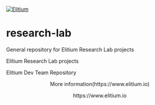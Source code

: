 <a href="https://www.elitium.io/wp-content/uploads/2018/12/logo-1.png" target="_blank"><img src="https://www.elitium.io/wp-content/uploads/2018/12/logo-1.png" border="0" alt="Elitium"></a>


# research-lab

General repository for Elitium Research Lab projects

Elitium Research Lab projects

Elitium Dev Team Repository

<p align="center">More information(https://www.elitium.io)</p>
<p align="center">https://www.elitium.io</p>
